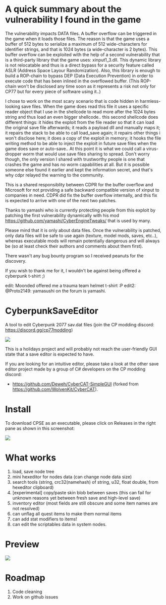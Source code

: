 # A quick summary about the vulnerability I found in the game

The vulnerability impacts DATA files. A buffer overflow can be triggered in the game when it loads those files.
The reason is that the game uses a buffer of 512 bytes to serialize a maximum of 512 wide-characters for identifier strings, and that is 1024 bytes (a wide-character is 2 bytes).
This buffer overflow can be exploited with the help of a second vulnerability that is a third-party library that the game uses: xinput1_3.dll. This dynamic library is not relocatable and thus is a direct bypass for a security feature called ASLR (Address Space Layour Randomization).
Also, this library is enough to build a ROP-chain to bypass DEP (Data Execution Prevention) in order to execute code that has been inlined in the overflowed buffer.
(This ROP-chain won't be disclosed any time soon as it represents a risk not only for CP77 but for every piece of software using it..)

I chose to work on the most scary scenario that is code hidden in harmless-looking save files. When the game does read this file it uses a specific reader object that I use in the shellcode to read more after the 1024 bytes string and thus load an even bigger shellcode.. this second shellcode does different things: it hides the exploit from the file reader so that it can load the original save file afterwards; it reads a payload dll and manually maps it; it repairs the stack to be able to call load_save again; it repairs other things i won't disclose here; it does a copy of the exploit in memory; it hooks the file writing method to be able to inject the exploit in future save files when the game does save or auto-save..
At this point it is what we could call a virus-dropper worm that would use save files sharing to spread.
Don't worry though, the only version I shared with trustworthy people is one that crashes the game and has no worm capabilities at all.
But it is possible someone else found it earlier and kept the information secret, and that's why cdpr relayed the warning to the community.

This is a shared responsiblity between CDPR for the buffer overflow and Microsoft for not providing a safe backward compatible version of xinput to companies in need.
CDPR did fix the buffer overflow internally, and this fix is expected to arrive with one of the next two patches.

Thanks to yamashi who is currently protecting people from this exploit by patching the first vulnerability dynamically with his mod https://github.com/yamashi/CyberEngineTweaks/ that is used by many.

Please mind that it is only about data files.
Once the vulnerability is patched, only data files will be safe to use again (texture, model mods, saves, etc..), whereas executable mods will remain potentially dangerous and will always be (so at least check their authors and comments about them first).

There wasn't any bug bounty program so I received peanuts for the discovery.

If you wish to thank me for it, I wouldn't be against being offered a cyberpunk t-shirt ;)

edit: Moonded offered me a trauma team helmet t-shirt :P
edit2: @Proto2149: yamasushi on the forum is yamashi.

# CyberpunkSaveEditor
A tool to edit Cyberpunk 2077 sav.dat files (join the CP modding discord: https://discord.gg/cp77modding)

![](./basilisks.png)

This is a holidays project and will probably not reach the user-friendly GUI state that a save editor is expected to have.

If you are looking for an intuitive editor, please take a look at the other save editor project made by a group of C# developers on the CP modding discord:
- https://github.com/Deweh/CyberCAT-SimpleGUI (forked from https://github.com/WolvenKit/CyberCAT).

# Install
To download CPSE as an executable, please click on Releases in the right pane as shown in this screenshot:

![](./tuto_github.png)

# What works
1) load, save node tree
2) mini hexeditor for nodes data (can change node data size)
3) search tools (string, crc32(namehash) of string, u32, float double, from hexeditor clipboard)
4) [experimental] copy/paste skin blob between saves
    (this can fail for unknown reasons yet between fresh save and high-level save)
5) inventory editor (most fields are still obscure and some item names are not resolved)
6) can unflag all quest items to make them normal items
7) can add stat modifiers to items!
8) can edit the scriptables data in system nodes.

# Preview
![](./preview.png)

# Roadmap
1) Code cleaning
2) Work on github issues
